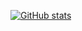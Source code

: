 [![GitHub stats](https://github-readme-stats.vercel.app/api?username=chujieyang&show_icons=true&theme=radical)](https://github.com/chujieyang/github-readme-stats)
